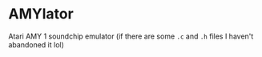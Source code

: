 # AMYlator
 Atari AMY 1 soundchip emulator (if there are some `.c` and `.h` files I haven't abandoned it lol)
